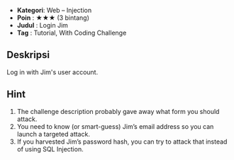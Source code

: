 - **Kategori**: Web – Injection  
- **Poin**    : ★★★ (3 bintang)  
- **Judul**   : Login Jim  
- **Tag**     : Tutorial, With Coding Challenge  

## Deskripsi 
Log in with Jim's user account.

## Hint 
1. The challenge description probably gave away what form you should attack.  
2. You need to know (or smart-guess) Jim’s email address so you can launch a targeted attack.  
3. If you harvested Jim’s password hash, you can try to attack that instead of using SQL Injection.  
